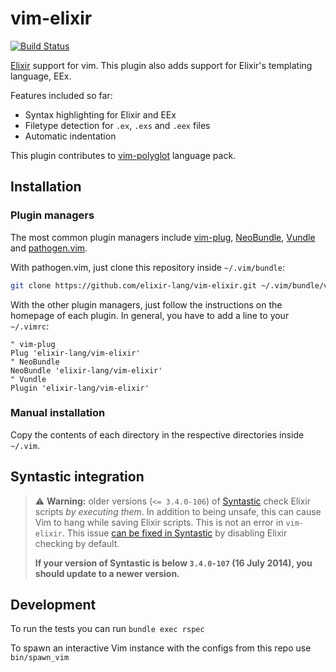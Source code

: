 # vim-elixir

[![Build Status](https://travis-ci.org/elixir-lang/vim-elixir.svg?branch=master)](https://travis-ci.org/elixir-lang/vim-elixir)

[Elixir](http://elixir-lang.org) support for vim. This plugin also adds support
for Elixir's templating language, EEx.

Features included so far:

* Syntax highlighting for Elixir and EEx
* Filetype detection for `.ex`, `.exs` and `.eex` files
* Automatic indentation

This plugin contributes to [vim-polyglot](https://github.com/sheerun/vim-polyglot) language pack.

## Installation

### Plugin managers

The most common plugin managers include [vim-plug][vim-plug],
[NeoBundle][neobundle], [Vundle][vundle] and [pathogen.vim][pathogen].

With pathogen.vim, just clone this repository inside `~/.vim/bundle`:

```bash
git clone https://github.com/elixir-lang/vim-elixir.git ~/.vim/bundle/vim-elixir
```

With the other plugin managers, just follow the instructions on the homepage of
each plugin. In general, you have to add a line to your `~/.vimrc`:

```viml
" vim-plug
Plug 'elixir-lang/vim-elixir'
" NeoBundle
NeoBundle 'elixir-lang/vim-elixir'
" Vundle
Plugin 'elixir-lang/vim-elixir'
```

### Manual installation

Copy the contents of each directory in the respective directories inside
`~/.vim`.


## Syntastic integration

> :warning: **Warning:** older versions (`<= 3.4.0-106`) of
> [Syntastic][syntastic] check Elixir scripts *by executing them*. In addition
> to being unsafe, this can cause Vim to hang while saving Elixir scripts. This
> is not an error in `vim-elixir`. This issue [can be fixed in
> Syntastic][syntastic-issue-fix] by disabling Elixir checking by default.
>
> **If your version of Syntastic is below `3.4.0-107` (16 July 2014), you should
> update to a newer version.**

[vim-plug]: https://github.com/junegunn/vim-plug
[vundle]: https://github.com/VundleVim/Vundle.vim
[neobundle]: https://github.com/Shougo/neobundle.vim
[pathogen]: https://github.com/tpope/vim-pathogen
[syntastic]: https://github.com/scrooloose/syntastic
[syntastic-issue-fix]: https://github.com/scrooloose/syntastic/commit/1d19dff701524ebed90a4fbd7c7cd75ab954b79d

## Development

To run the tests you can run `bundle exec rspec`

To spawn an interactive Vim instance with the configs from this repo use `bin/spawn_vim`
